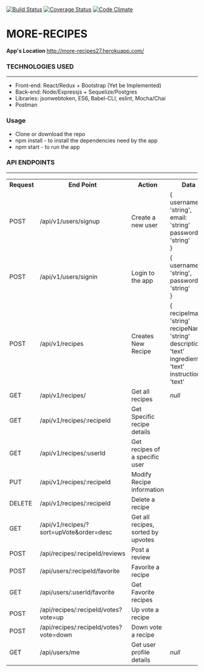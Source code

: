 [![Build Status](https://travis-ci.org/proxiex/More-Recipes.svg)](https://travis-ci.org/proxiex/More-Recipes)
[![Coverage Status](https://coveralls.io/repos/github/proxiex/More-Recipes/badge.svg?branch=develop)](https://coveralls.io/github/proxiex/More-Recipes?branch=develop)
[![Code Climate](https://codeclimate.com/github/proxiex/More-Recipes/badges/gpa.svg)](https://codeclimate.com/github/proxiex/More-Recipes)


# MORE-RECIPES

<b>App's Location </b>http://more-recipes27.herokuapp.com/

<h3>TECHNOLOGIES USED</h3>
<hr>
<ul>
  <li>Front-end: React/Redux + Bootstrap (Yet be Implemented)</li>
  <li>Back-end: Node/Expressjs + Sequelize/Postgres</li>
  <li>Libraries: jsonwebtoken, ES6, Babel-CLI, eslint, Mocha/Chai</li>
  <li>Postman</li>
</ul>

<h3>Usage</h3>
<ul>
    <li>Clone or download the repo</li>
    <li>npm install - to install the dependencies need by the app</li>
    <li>npm start - to run the app</li>
</ul>
<h3>API ENDPOINTS</h3>
<hr>
<table>
  <tr>
      <th>Request</th>
      <th>End Point</th>
      <th>Action</th>
      <th>Data</th>
  </tr>
  <tr>
      <td>POST</td>
      <td>/api/v1/users/signup</td>
      <td>Create a new user</td>
      <td>
      {<br>
          username: 'string',<br>
          email: 'string'<br>
          password: 'string'<br>
      }
      </td>
  </tr>
  <tr>
      <td>POST</td>
      <td>/api/v1/users/signin</td>
      <td>Login to the app</td>
      <td>{<br>
          username: 'string',<br>
          password: 'string'<br>
      }</td>
  </tr>
  <tr>
      <td>POST</td>
      <td>/api/v1/recipes</td>
      <td>Creates New Recipe</td>
      <td>
        {<br>
          recipeImage: 'string'<br>
          recipeName: 'string'<br>
          description: 'text'<br>
          ingredients: 'text' <br>
          instructions: 'text' <br>
      </td>      
  </tr>

  <tr>
      <td>GET</td>
      <td>/api/v1/recipes/</td>
      <td>Get all recipes</td>
      <td><i>null</i></td>      
  </tr>
  <tr>
      <td>GET</td>
      <td>/api/v1/recipes/:recipeId</td>
      <td>Get Specific recipe details</td>
      <td></td>            
  </tr>
  <tr>
      <td>GET</td>
      <td>/api/v1/recipes/:userId</td>
      <td>Get recipes of a specific user</td>
      <td></td>            
  </tr>
  <tr>
      <td>PUT</td>
      <td>/api/v1/recipes/:recipeId</td>
      <td>Modify Recipe information</td>
      <td></td>                  
  </tr>

  <tr>
      <td>DELETE</td>
      <td>/api/v1/recipes/:recipeId</td>
      <td>Delete a recipe</td>
      <td></td>      
  </tr>
  
   <tr>
      <td>GET</td>
      <td>/api/v1/recipes/?sort=upVote&order=desc</td>
      <td>Get all recipes, sorted by upvotes</td>
      <td></td>      
  </tr>
  <tr>
      <td>POST</td>
      <td>/api/recipes/:recipeId/reviews </td>
      <td>Post a review</td>
      <td></td>     
  </tr>
  <tr>
      <td>POST</td>
      <td>/api/users/:recipeId/favorite </td>
      <td>Favorite a recipe</td>
      <td></td>
  </tr>
  <tr>
      <td>GET</td>
      <td>/api/users/:userId/favorite </td>
      <td>Get Favorite recipes</td>
      <td></td>
  </tr>
  <tr>
      <td>POST</td>
      <td>/api/recipes/:recipeId/votes?vote=up </td>
      <td>Up vote a recipe</td>
      <td></td>
  </tr>
   <tr>
      <td>POST</td>
      <td>/api/recipes/:recipeId/votes?vote=down </td>
      <td>Down vote a recipe</td>
      <td></td>
  </tr>
  <tr>
      <td>GET</td>
      <td>/api/users/me</td>
      <td>Get user profile details</td>
      <td><i>null</i></td>
  </tr>
</table>

